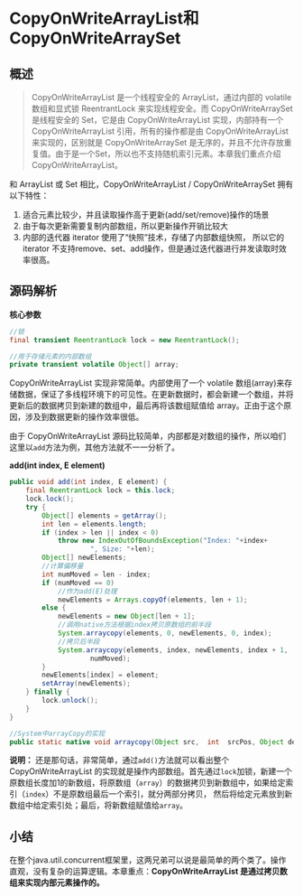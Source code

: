 # CopyOnWriteArrayList和CopyOnWriteArraySet

## 概述

> CopyOnWriteArrayList 是一个线程安全的 ArrayList，通过内部的 volatile 数组和显式锁 ReentrantLock 来实现线程安全。而 CopyOnWriteArraySet 是线程安全的 Set，它是由 CopyOnWriteArrayList 实现，内部持有一个 CopyOnWriteArrayList 引用，所有的操作都是由 CopyOnWriteArrayList 来实现的，区别就是 CopyOnWriteArraySet 是无序的，并且不允许存放重复值。由于是一个Set，所以也不支持随机索引元素。本章我们重点介绍 CopyOnWriteArrayList。

和 ArrayList 或 Set 相比，CopyOnWriteArrayList / CopyOnWriteArraySet  拥有以下特性：

1. 适合元素比较少，并且读取操作高于更新(add/set/remove)操作的场景
2. 由于每次更新需要复制内部数组，所以更新操作开销比较大
3. 内部的迭代器 iterator 使用了“快照”技术，存储了内部数组快照， 所以它的 iterator 不支持remove、set、add操作，但是通过迭代器进行并发读取时效率很高。

## 源码解析

**核心参数**

```java
//锁
final transient ReentrantLock lock = new ReentrantLock();

//用于存储元素的内部数组
private transient volatile Object[] array;
```

CopyOnWriteArrayList 实现非常简单。内部使用了一个 volatile 数组(array)来存储数据，保证了多线程环境下的可见性。在更新数据时，都会新建一个数组，并将更新后的数据拷贝到新建的数组中，最后再将该数组赋值给 array。正由于这个原因，涉及到数据更新的操作效率很低。

由于 CopyOnWriteArrayList 源码比较简单，内部都是对数组的操作，所以咱们这里以`add`方法为例，其他方法就不一一分析了。

**add(int index, E element)**

```java
public void add(int index, E element) {
    final ReentrantLock lock = this.lock;
    lock.lock();
    try {
        Object[] elements = getArray();
        int len = elements.length;
        if (index > len || index < 0)
            throw new IndexOutOfBoundsException("Index: "+index+
                    ", Size: "+len);
        Object[] newElements;
        //计算偏移量
        int numMoved = len - index;
        if (numMoved == 0)
            //作为add(E)处理
            newElements = Arrays.copyOf(elements, len + 1);
        else {
            newElements = new Object[len + 1];
            //调用native方法根据index拷贝原数组的前半段
            System.arraycopy(elements, 0, newElements, 0, index);
            //拷贝后半段
            System.arraycopy(elements, index, newElements, index + 1,
                    numMoved);
        }
        newElements[index] = element;
        setArray(newElements);
    } finally {
        lock.unlock();
    }
}

//System中arrayCopy的实现
public static native void arraycopy(Object src,  int  srcPos, Object dest, int destPos, int length);
```

**说明：** 还是那句话，非常简单，通过`add()`方法就可以看出整个 CopyOnWriteArrayList 的实现就是操作内部数组。首先通过`lock`加锁，新建一个原数组长度加1的新数组，将原数组（`array`）的数据拷贝到新数组中，如果给定索引（`index`）不是原数组最后一个索引，就分两部分拷贝， 然后将给定元素放到新数组中给定索引处；最后，将新数组赋值给`array`。

## 小结

在整个java.util.concurrent框架里，这两兄弟可以说是最简单的两个类了。操作直观，没有复杂的运算逻辑。本章重点：**CopyOnWriteArrayList 是通过拷贝数组来实现内部元素操作的。**